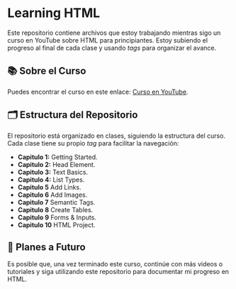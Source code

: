 # Learning HTML

Este repositorio contiene archivos que estoy trabajando mientras sigo un curso en YouTube sobre HTML para principiantes. Estoy subiendo el progreso al final de cada clase y usando _tags_ para organizar el avance.

## 📚 Sobre el Curso
Puedes encontrar el curso en este enlace: [Curso en YouTube](https://youtu.be/kUMe1FH4CHE?si=3ULByMB6gGniritR).

## 🗂 Estructura del Repositorio
El repositorio está organizado en clases, siguiendo la estructura del curso. Cada clase tiene su propio _tag_ para facilitar la navegación:

- **Capitulo 1:** Getting Started.
- **Capitulo 2:** Head Element.
- **Capitulo 3:** Text Basics.
- **Capitulo 4:** List Types.
- **Capitulo 5** Add Links.
- **Capitulo 6** Add Images.
- **Capitulo 7** Semantic Tags.
- **Capitulo 8** Create Tables.
- **Capitulo 9** Forms & Inputs.
- **Capitulo 10** HTML Project.

## 📅 Planes a Futuro
Es posible que, una vez terminado este curso, continúe con más videos o tutoriales y siga utilizando este repositorio para documentar mi progreso en HTML.
